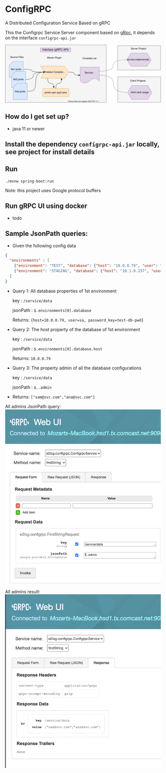 # ConfigRPC
A Distributed Configuration Service Based on gRPC


This the Configrpc Service Server component based on [gRpc](https://grpc.io/docs/guides/), it depends on the interface `configrpc-api.jar`  

![Architecture](grpc-interface.svg)

## How do I get set up? ###
 
- java 11 or newer 

## Install the dependency `configrpc-api.jar` locally, see project for install details 


## Run
`./mvnw spring-boot:run`

Note: this project uses Google protocol buffers

## Run gRPC UI using docker

- todo

## Sample JsonPath queries:

- Given the following config data
```json
{
  "environments" : [
    {"environment": "TEST", "database": {"host": "10.0.0.79", "user": "sa", "password_key": "test-db-pwd"}, "admin": "sam@svc.com"},
    {"environment": "STAGING", "database": {"host": "10.1.0.237", "user": "sa", "password_key": "staging-db-pwd"}, "admin": "ana@svc.com"}
  ]
}
```
- Query 1: All database properties of 1st environment

    key : `/service/data` 

    jsonPath : `$.environments[0].database`
    
  Returns:
 `{host=10.0.0.79, user=sa, password_key=test-db-pwd}`
  
  
- Query 2: The host property of the database of 1st environment 

    key : `/service/data` 
   
    jsonPath : `$.environments[0].database.host`
    
  Returns:
 `10.0.0.79`
  
  
- Query 3: The property admin of all the database configurations

    key : `/service/data` 
   
    jsonPath : `$..admin`
    
- Returns:
 `["sam@svc.com","ana@svc.com"]`

All admins JsonPath query: 
![GRPC-UI All Admins Query](all-admins-grpc-ui-query.png) 

All admins result:
![GRPC-UI All Admins Result](all-admins-grpc-ui-result.png) 

